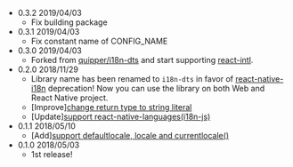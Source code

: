 - 0.3.2 2019/04/03
  - Fix building package
- 0.3.1 2019/04/03
  - Fix constant name of CONFIG_NAME
- 0.3.0 2019/04/03
  - Forked from [quipper/i18n-dts](https://github.com/quipper/i18n-dts) and start supporting [react-intl](https://github.com/yahoo/react-intl).
- 0.2.0 2018/11/29
  - Library name has been renamed to `i18n-dts` in favor of [react-native-i18n](https://github.com/AlexanderZaytsev/react-native-i18n) deprecation! Now you can use the library on both Web and React Native project.
  - [Improve][change return type to string literal ](https://github.com/quipper/i18n-dts/pull/7)
  - [Update][support react-native-languages(i18n-js)](https://github.com/quipper/i18n-dts/pull/6)
- 0.1.1 2018/05/10
  - [Add][support defaultlocale, locale and currentlocale()](https://github.com/quipper/i18n-dts/pull/3)
- 0.1.0 2018/05/03
  - 1st release!
